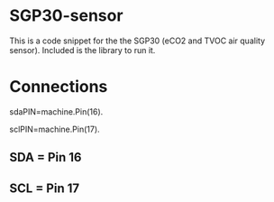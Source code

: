 # SGP30-sensor

This is a code snippet for the the SGP30 (eCO2 and TVOC air quality sensor). Included is the library to run it. 

# Connections

sdaPIN=machine.Pin(16). 

sclPIN=machine.Pin(17). 

## SDA = Pin 16
## SCL = Pin 17
